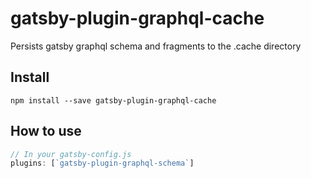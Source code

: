 # gatsby-plugin-graphql-cache

Persists gatsby graphql schema and fragments to the .cache directory

## Install

`npm install --save gatsby-plugin-graphql-cache`

## How to use

```javascript
// In your gatsby-config.js
plugins: [`gatsby-plugin-graphql-schema`]
```
